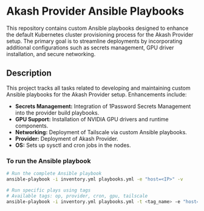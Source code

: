 # Akash Provider Ansible Playbooks

This repository contains custom Ansible playbooks designed to enhance the default Kubernetes cluster provisioning process for the Akash Provider setup. The primary goal is to streamline deployments by incorporating additional configurations such as secrets management, GPU driver installation, and secure networking.

## Description

This project tracks all tasks related to developing and maintaining custom Ansible playbooks for the Akash Provider setup. Enhancements include:

- **Secrets Management:** Integration of 1Password Secrets Management into the provider build playbooks.
- **GPU Support:** Installation of NVIDIA GPU drivers and runtime components.
- **Networking:** Deployment of Tailscale via custom Ansible playbooks.
- **Provider:** Deployment of Akash Provider.
- **OS:** Sets up sysctl and cron jobs in the nodes.

### To run the Ansible playbook
```bash
# Run the complete Ansible playbook
ansible-playbook -i inventory.yml playbooks.yml -e "host=<IP>" -v

# Run specific plays using tags
# Available tags: op, provider, cron, gpu, tailscale
ansible-playbook -i inventory.yml playbooks.yml -t <tag_name> -e "host=<IP>" -v
```
